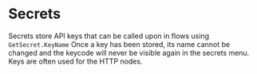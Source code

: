# Secrets

Secrets store API keys that can be called upon in flows using `GetSecret.KeyName`
Once a key has been stored, its name cannot be changed and the keycode will never be visible again in the secrets menu. Keys are often used for the HTTP nodes.
